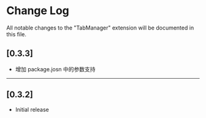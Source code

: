 # Change Log

All notable changes to the "TabManager" extension will be documented in this file.


## [0.3.3]

- 增加 package.josn 中的参数支持

---

## [0.3.2]

- Initial release
